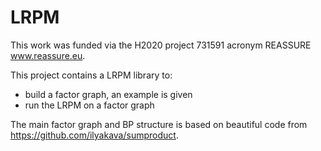 # LRPM

This work was funded via the H2020 project 731591 acronym REASSURE www.reassure.eu.

This project contains a LRPM library to:
- build a factor graph, an example is given
- run the LRPM on a factor graph

The main factor graph and BP structure is based on beautiful code from https://github.com/ilyakava/sumproduct.
